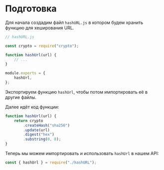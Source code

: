 # Подготовка

Для начала создадим файл `hashURL.js` в котором будем хранить функцию для хеширования URL.

```js
// hashURL.js

const crypto = require("crypto");

function hashUrl(url) {
    // ...
}

module.exports = {
    hashUrl,
};
```

Экспортируем функцию `hashUrl`, чтобы потом импортировать её в другие файлы.

Далее идёт код функции:

```js
function hashUrl(url) {
    return crypto
        .createHash("sha256")
        .update(url)
        .digest("hex")
        .substring(0, 8);
}
```

Теперь мы можем импортировать и использовать `hashUrl` в нашем API:

```js
const { hashUrl } = require("./hashURL");
```

